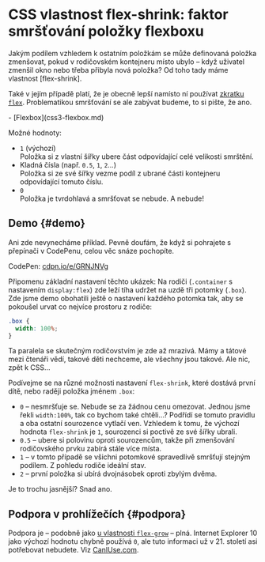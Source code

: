 # CSS vlastnost flex-shrink: faktor smršťování položky flexboxu

Jakým podílem vzhledem k ostatním položkám se může definovaná položka zmenšovat, pokud v rodičovském kontejneru místo ubylo –  když uživatel zmenšil okno nebo třeba přibyla nová položka? Od toho tady máme vlastnost [flex-shrink].

<!-- TODO obrázek -->

Také v jejím případě platí, že je obecně lepší namísto ní používat [zkratku `flex`](css-flex.md). Problematikou smršťování se ale zabývat budeme, to si pište, že ano.

<div class="related web-only" markdown="1">
- [Flexbox](css3-flexbox.md)
</div>

Možné hodnoty:

- `1` (výchozí)  
Položka si z vlastní šířky ubere část odpovídající celé velikosti smrštění.
- Kladná čísla (např. `0.5`, `1`, `2`…)  
Položka si ze své šířky vezme podíl z ubrané části kontejneru odpovídající tomuto číslu.
- `0`  
Položka je tvrdohlavá a smršťovat se nebude. A nebude!

## Demo {#demo}

Ani zde nevynecháme příklad. Pevně doufám, že když si pohrajete s přepínači v CodePenu, celou věc snáze pochopíte.

CodePen: [cdpn.io/e/GRNJNVg](https://codepen.io/machal/pen/GRNJNVg?editors=0000)

Připomenu základní nastavení těchto ukázek: Na rodiči (`.container` s nastavením `display:flex`) zde leží tíha udržet na uzdě tři potomky (`.box`). Zde jsme demo obohatili ještě o nastavení každého potomka tak, aby se pokoušel urvat co nejvíce prostoru z rodiče:

```css
.box {
  width: 100%;
}
```

Ta paralela se skutečným rodičovstvím je zde až mrazivá. Mámy a tátové mezi čtenáři vědí, takové děti nechceme, ale všechny jsou takové. Ale nic, zpět k CSS… 

<!-- AdSnippet -->

Podívejme se na různé možnosti nastavení `flex-shrink`, které dostává první dítě, nebo raději položka jménem `.box`:

- `0` – nesmršťuje se. Nebude se za žádnou cenu omezovat. Jednou jsme řekli `width:100%`, tak co bychom také chtěli…? Podřídí se tomuto pravidlu a oba ostatní sourozence vytlačí ven. Vzhledem k tomu, že výchozí hodnota `flex-shrink` je `1`, sourozenci si poctivě ze své šířky ubrali.
- `0.5` – ubere si polovinu oproti sourozencům, takže při zmenšování rodičovského prvku zabírá stále více místa.
- `1` – v tomto případě se všichni potomkové spravedlivě smršťují stejným podílem. Z pohledu rodiče ideální stav.
- `2` – první položka si ubírá dvojnásobek oproti zbylým dvěma.

Je to trochu jasnější? Snad ano.

## Podpora v prohlížečích {#podpora}

Podpora je – podobně jako [u vlastnosti `flex-grow`](css-flex-grow.md) – plná. Internet Explorer 10 jako výchozí hodnotu chybně používá `0`, ale tuto informaci už v 21. století asi potřebovat nebudete. Viz [CanIUse.com](https://caniuse.com/mdn-css_properties_flex-shrink).

<!-- AdSnippet -->
